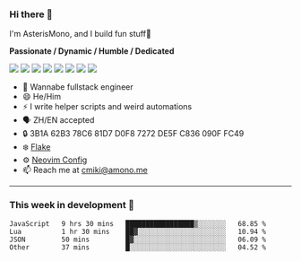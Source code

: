 ### Hi there 👋

I'm AsterisMono, and I build fun stuff🤣

**Passionate / Dynamic / Humble / Dedicated**

![](https://img.shields.io/badge/NeoVim-%2357A143.svg?&style=for-the-badge&logo=neovim&logoColor=white)
![](https://img.shields.io/badge/TypeScript-007ACC?style=for-the-badge&logo=typescript&logoColor=white)
![](https://img.shields.io/badge/React-20232A?style=for-the-badge&logo=react&logoColor=61DAFB)
![](https://img.shields.io/badge/Node.js-339933?style=for-the-badge&logo=nodedotjs&logoColor=white)
![](https://img.shields.io/badge/Python-FFD43B?style=for-the-badge&logo=python&logoColor=blue)
![](https://img.shields.io/badge/Fedora-294172?style=for-the-badge&logo=fedora&logoColor=white)
![](https://img.shields.io/badge/NixOS-5277C3?style=for-the-badge&logo=nixos&logoColor=white)
![](https://img.shields.io/badge/matrix-000000?style=for-the-badge&logo=Matrix&logoColor=white)

- 🌱 Wannabe fullstack engineer
- 😄 He/Him
- ⚡ I write helper scripts and weird automations
- 🗣️ ZH/EN accepted
- 🔒 3B1A 62B3 78C6 81D7 D0F8 7272 DE5F C836 090F FC49
- ❄️ [Flake](https://github.com/AsterisMono/flake)
- ⚙️ [Neovim Config](https://github.com/AsterisMono/nvim-config)
- 📫 Reach me at cmiki@amono.me

------

### This week in development 🚀

<!--START_SECTION:waka-->

```text
JavaScript   9 hrs 30 mins   █████████████████▒░░░░░░░   68.85 %
Lua          1 hr 30 mins    ██▓░░░░░░░░░░░░░░░░░░░░░░   10.94 %
JSON         50 mins         █▓░░░░░░░░░░░░░░░░░░░░░░░   06.09 %
Other        37 mins         █░░░░░░░░░░░░░░░░░░░░░░░░   04.52 %
```

<!--END_SECTION:waka-->

